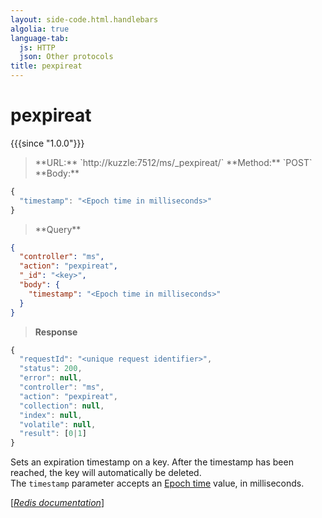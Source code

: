 ```yaml
---
layout: side-code.html.handlebars
algolia: true
language-tab:
  js: HTTP
  json: Other protocols
title: pexpireat
---
```


# pexpireat

{{{since "1.0.0"}}}




<blockquote class="js">
<p>
**URL:** `http://kuzzle:7512/ms/_pexpireat/<key>`  
**Method:** `POST`  
**Body:**
</p>
</blockquote>


```js
{
  "timestamp": "<Epoch time in milliseconds>"
}
```



<blockquote class="json">
<p>
**Query**
</p>
</blockquote>


```json
{
  "controller": "ms",
  "action": "pexpireat",
  "_id": "<key>",
  "body": {
    "timestamp": "<Epoch time in milliseconds>"
  }
}
```

>**Response**

```javascript
{
  "requestId": "<unique request identifier>",
  "status": 200,
  "error": null,
  "controller": "ms",
  "action": "pexpireat",
  "collection": null,
  "index": null,
  "volatile": null,
  "result": [0|1]
}
```

Sets an expiration timestamp on a key. After the timestamp has been reached, the key will automatically be deleted.  
The `timestamp` parameter accepts an [Epoch time](https://en.wikipedia.org/wiki/Unix_time) value, in milliseconds.

[[_Redis documentation_]](https://redis.io/commands/pexpireat)
